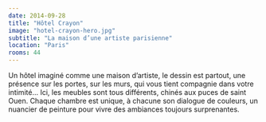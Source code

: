 ```yaml
---
date: 2014-09-28
title: "Hôtel Crayon"
image: "hotel-crayon-hero.jpg"
subtitle: "La maison d’une artiste parisienne"
location: "Paris"
rooms: 44
---
```


Un hôtel imaginé comme une maison d’artiste, le dessin est partout, une présence sur les portes, sur les murs, qui vous tient compagnie dans votre intimité... Ici, les meubles sont tous différents, chinés aux puces de saint Ouen. Chaque chambre est unique, à chacune son dialogue de couleurs, un nuancier de peinture pour vivre des ambiances toujours surprenantes.